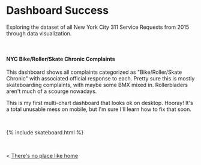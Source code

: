 
# Dashboard Success

Exploring the dataset of all New York City 311 Service Requests from 2015 through data visualization.

&nbsp;
&nbsp;

#### NYC Bike/Roller/Skate Chronic Complaints
This dashboard shows all complaints categorized as "Bike/Roller/Skate Chronic" with associated official response to each. Pretty sure this is mostly skateboarding complaints, with maybe some BMX mixed in. Rollerbladers aren't much of a scourge nowadays.

This is my first multi-chart dashboard that looks ok on desktop. Hooray! It's a total unusable mess on mobile, but I'm sure I'll learn how to fix that soon.

&nbsp;

{% include skateboard.html %}

&nbsp; 
&nbsp;

< [There's no place like home](./index.md)

